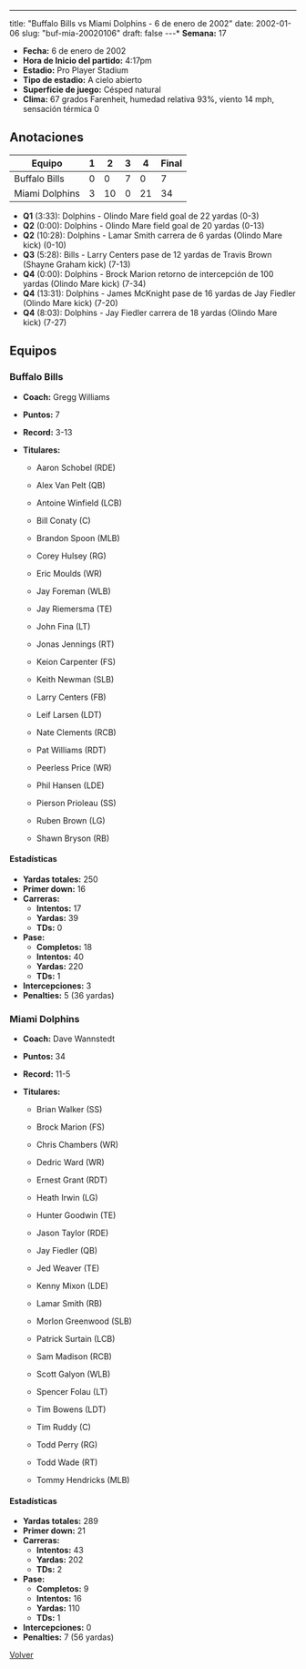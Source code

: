 ---
title: "Buffalo Bills vs Miami Dolphins - 6 de enero de 2002"
date: 2002-01-06
slug: "buf-mia-20020106"
draft: false
---* **Semana:** 17
* **Fecha:** 6 de enero de 2002
* **Hora de Inicio del partido:** 4:17pm
* **Estadio:** Pro Player Stadium
* **Tipo de estadio:** A cielo abierto
* **Superficie de juego:** Césped natural
* **Clima:** 67 grados Farenheit, humedad relativa 93%, viento 14 mph, sensación térmica 0




## Anotaciones
| Equipo | 1 | 2 | 3 | 4 | Final |
|--------|---|---|---|---|-------|
| Buffalo Bills  | 0 | 0 | 7 | 0  | 7 |
| Miami Dolphins  | 3 | 10 | 0 | 21  | 34 |
* **Q1** (3:33): Dolphins - Olindo Mare field goal de 22 yardas (0-3)
* **Q2** (0:00): Dolphins - Olindo Mare field goal de 20 yardas (0-13)
* **Q2** (10:28): Dolphins - Lamar Smith carrera de 6 yardas (Olindo Mare kick) (0-10)
* **Q3** (5:28): Bills - Larry Centers pase de 12 yardas de Travis Brown (Shayne Graham kick) (7-13)
* **Q4** (0:00): Dolphins - Brock Marion retorno de intercepción de 100 yardas (Olindo Mare kick) (7-34)
* **Q4** (13:31): Dolphins - James McKnight pase de 16 yardas de Jay Fiedler (Olindo Mare kick) (7-20)
* **Q4** (8:03): Dolphins - Jay Fiedler carrera de 18 yardas (Olindo Mare kick) (7-27)


## Equipos


### Buffalo Bills
* **Coach:** Gregg Williams
* **Puntos:** 7
* **Record:** 3-13
* **Titulares:** 

  * Aaron Schobel (RDE) 

  * Alex Van Pelt (QB) 

  * Antoine Winfield (LCB) 

  * Bill Conaty (C) 

  * Brandon Spoon (MLB) 

  * Corey Hulsey (RG) 

  * Eric Moulds (WR) 

  * Jay Foreman (WLB) 

  * Jay Riemersma (TE) 

  * John Fina (LT) 

  * Jonas Jennings (RT) 

  * Keion Carpenter (FS) 

  * Keith Newman (SLB) 

  * Larry Centers (FB) 

  * Leif Larsen (LDT) 

  * Nate Clements (RCB) 

  * Pat Williams (RDT) 

  * Peerless Price (WR) 

  * Phil Hansen (LDE) 

  * Pierson Prioleau (SS) 

  * Ruben Brown (LG) 

  * Shawn Bryson (RB) 

#### Estadísticas
* **Yardas totales:** 250
* **Primer down:** 16
* **Carreras:**
  * **Intentos:** 17
  * **Yardas:** 39
  * **TDs:** 0
* **Pase:**
  * **Completos:** 18
  * **Intentos:** 40
  * **Yardas:** 220
  * **TDs:** 1
* **Intercepciones:** 3
* **Penalties:** 5 (36 yardas)

### Miami Dolphins
* **Coach:** Dave Wannstedt
* **Puntos:** 34
* **Record:** 11-5
* **Titulares:** 

  * Brian Walker (SS) 

  * Brock Marion (FS) 

  * Chris Chambers (WR) 

  * Dedric Ward (WR) 

  * Ernest Grant (RDT) 

  * Heath Irwin (LG) 

  * Hunter Goodwin (TE) 

  * Jason Taylor (RDE) 

  * Jay Fiedler (QB) 

  * Jed Weaver (TE) 

  * Kenny Mixon (LDE) 

  * Lamar Smith (RB) 

  * Morlon Greenwood (SLB) 

  * Patrick Surtain (LCB) 

  * Sam Madison (RCB) 

  * Scott Galyon (WLB) 

  * Spencer Folau (LT) 

  * Tim Bowens (LDT) 

  * Tim Ruddy (C) 

  * Todd Perry (RG) 

  * Todd Wade (RT) 

  * Tommy Hendricks (MLB) 

#### Estadísticas
* **Yardas totales:** 289
* **Primer down:** 21
* **Carreras:**
  * **Intentos:** 43
  * **Yardas:** 202
  * **TDs:** 2
* **Pase:**
  * **Completos:** 9
  * **Intentos:** 16
  * **Yardas:** 110
  * **TDs:** 1
* **Intercepciones:** 0
* **Penalties:** 7 (56 yardas)


[Volver](/historia/2001)
